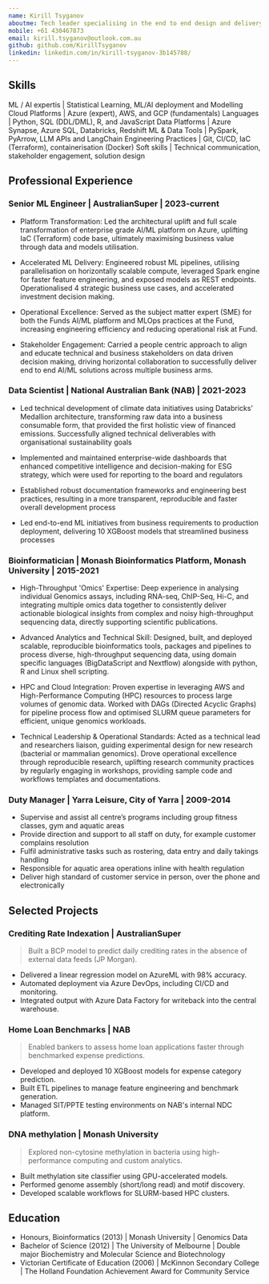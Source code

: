 ```yaml
---
name: Kirill Tsyganov
aboutme: Tech leader specialising in the end to end design and delivery of enterprise grade AI/ML products.
mobile: +61 430467873
email: kirill.tsyganov@outlook.com.au
github: github.com/KirillTsyganov
linkedin: linkedin.com/in/kirill-tsyganov-3b145788/
---
```


## Skills

ML / AI expertis | Statistical Learning, ML/AI deployment and Modelling
Cloud Platforms | Azure (expert), AWS, and GCP (fundamentals)
Languages | Python, SQL (DDL/DML), R, and JavaScript
Data Platforms | Azure Synapse, Azure SQL, Databricks, Redshift
ML & Data Tools | PySpark, PyArrow, LLM APIs and LangChain
Engineering Practices | Git, CI/CD, IaC (Terraform), containerisation (Docker)
Soft skills | Technical communication, stakeholder engagement, solution design

## Professional Experience

### Senior ML Engineer | AustralianSuper | 2023-current

- Platform Transformation: Led the architectural uplift and full scale transformation of enterprise grade AI/ML platform on Azure, uplifting IaC (Terraform) code base, ultimately maximising business value through data and models utilisation.

- Accelerated ML Delivery: Engineered robust ML pipelines, utilising parallelisation on horizontally scalable compute, leveraged Spark engine for faster feature engineering, and exposed models as REST endpoints. Operationalised 4 strategic business use cases, and accelerated investment decision making.

- Operational Excellence: Served as the subject matter expert (SME) for both the Funds AI/ML platform and MLOps practices at the Fund, increasing engineering efficiency and reducing operational risk at Fund.

- Stakeholder Engagement: Carried a people centric approach to align and educate technical and business stakeholders on data driven decision making, driving horizontal collaboration to successfully deliver end to end AI/ML solutions across multiple business arms.

### Data Scientist | National Australian Bank (NAB) | 2021-2023

- Led technical development of climate data initiatives using Databricks' Medallion architecture, transforming raw data into a business consumable form, that provided the first holistic view of financed emissions. Successfully aligned technical deliverables with organisational sustainability goals

- Implemented and maintained enterprise-wide dashboards that enhanced competitive intelligence and decision-making for ESG strategy, which were used for reporting to the board and regulators

- Established robust documentation frameworks and engineering best practices, resulting in a more transparent, reproducible and faster overall development process

- Led end-to-end ML initiatives from business requirements to production deployment, delivering 10 XGBoost models that streamlined business processes

### Bioinformatician | Monash Bioinformatics Platform, Monash University | 2015-2021

- High-Throughput 'Omics' Expertise: Deep experience in analysing individual Genomics assays, including RNA-seq, ChIP-Seq, Hi-C, and integrating multiple omics data together to consistently deliver actionable biological insights from complex and noisy high-throughput sequencing data, directly supporting scientific publications.

- Advanced Analytics and Technical Skill: Designed, built, and deployed scalable, reproducible bioinformatics tools, packages and pipelines to process diverse, high-throughput sequencing data, using domain specific languages (BigDataScript and Nextflow) alongside with python, R and Linux shell scripting.

- HPC and Cloud Integration: Proven expertise in leveraging AWS and High-Performance Computing (HPC) resources to process large volumes of genomic data. Worked with DAGs (Directed Acyclic Graphs) for pipeline process flow and optimised SLURM queue parameters for efficient, unique genomics workloads.

- Technical Leadership & Operational Standards: Acted as a technical lead and researchers liaison, guiding experimental design for new research (bacterial or mammalian genomics). Drove operational excellence through reproducible research, uplifting research community practices by regularly engaging in workshops, providing sample code and workflows templates and documentations.

### Duty Manager | Yarra Leisure, City of Yarra | 2009-2014

 - Supervise and assist all centre’s programs including group fitness classes, gym and aquatic areas
- Provide direction and support to all staff on duty, for example customer complains resolution
- Fulfil administrative tasks such as rostering, data entry and daily takings handling
- Responsible for aquatic area operations inline with health regulation
- Deliver high standard of customer service in person, over the phone and electronically

## Selected Projects

### Crediting Rate Indexation | AustralianSuper

> Built a BCP model to predict daily crediting rates in the absence of external data feeds (JP Morgan).

- Delivered a linear regression model on AzureML with 98% accuracy.
- Automated deployment via Azure DevOps, including CI/CD and monitoring.
- Integrated output with Azure Data Factory for writeback into the central warehouse.

### Home Loan Benchmarks | NAB

> Enabled bankers to assess home loan applications faster through benchmarked expense predictions.

- Developed and deployed 10 XGBoost models for expense category prediction.
- Built ETL pipelines to manage feature engineering and benchmark generation.
- Managed SIT/PPTE testing environments on NAB's internal NDC platform.

### DNA methylation | Monash University

> Explored non-cytosine methylation in bacteria using high-performance computing and custom analytics.

- Built methylation site classifier using GPU-accelerated models.
- Performed genome assembly (short/long read) and motif discovery.
- Developed scalable workflows for SLURM-based HPC clusters.

## Education

- Honours, Bioinformatics (2013) | Monash University | Genomics Data
- Bachelor of Science (2012) | The University of Melbourne | Double major Biochemistry and Molecular Science and Biotechnology
- Victorian Certificate of Education (2006) | McKinnon Secondary College | The Holland Foundation Achievement Award for Community Service